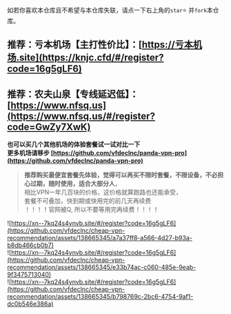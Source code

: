 如若你喜欢本仓库且不希望与本仓库失联，请点一下右上角的`star`⭐ 并`fork`本仓库。

## 推荐：亏本机场【主打性价比】：[https://亏本机场.site](https://knjc.cfd/#/register?code=16g5gLF6)
## 推荐：农夫山泉【专线延迟低】：[https://www.nfsq.us](https://www.nfsq.us/#/register?code=GwZy7XwK) 

**也可以买几个其他机场的体验套餐试一试对比一下**  
**更多机场请移步 [https://github.com/vfdeclnc/panda-vpn-pro](https://github.com/vfdeclnc/panda-vpn-pro)**

> **推荐购买最便宜套餐先体验，觉得可以再买不限时套餐，不限设备，不必担心过期，随时使用，适合大部分人**，  
> 相比VPN一年几百块的价格，这价格就算跑路也还能承受，  
> 套餐不可叠加，快到期或快用完的前几天再续费  
> ！！！！官网被Q, 所以不要等用完再续费！！！！

![https://xn--7kq24s4ynvb.site/#/register?code=16g5gLF6](https://github.com/vfdeclnc/cheap-vpn-recommendation/assets/138665345/a7a37ff8-a566-4d27-b93a-b8db466cb0b7)  
![https://xn--7kq24s4ynvb.site/#/register?code=16g5gLF6](https://github.com/vfdeclnc/cheap-vpn-recommendation/assets/138665345/e33b74ac-c060-485e-9eab-9f3475713040)  
![https://xn--7kq24s4ynvb.site/#/register?code=16g5gLF6](https://github.com/vfdeclnc/cheap-vpn-recommendation/assets/138665345/b798769c-2bc6-4754-9af1-dc0b546e386a)  

